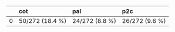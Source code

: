 |    | cot             | pal            | p2c            |
|---:|:----------------|:---------------|:---------------|
|  0 | 50/272 (18.4 %) | 24/272 (8.8 %) | 26/272 (9.6 %) |